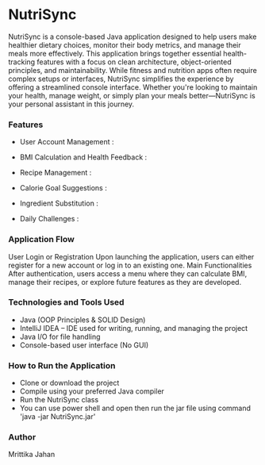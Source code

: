# NutriSync

NutriSync is a console-based Java application designed to help users make healthier dietary choices, monitor their body metrics, and manage their meals more effectively. This application brings together essential health-tracking features with a focus on clean architecture, object-oriented principles, and maintainability.
While fitness and nutrition apps often require complex setups or interfaces, NutriSync simplifies the experience by offering a streamlined console interface. Whether you're looking to maintain your health, manage weight, or simply plan your meals better—NutriSync is your personal assistant in this journey.

### Features
- User Account Management :   

- BMI Calculation and Health Feedback : 

- Recipe Management : 

- Calorie Goal Suggestions :  

- Ingredient Substitution : 

- Daily Challenges : 

### Application Flow
User Login or Registration
Upon launching the application, users can either register for a new account or log in to an existing one.
Main Functionalities
After authentication, users access a menu where they can calculate BMI, manage their recipes, or explore future features as they are developed.


### Technologies and Tools Used

- Java (OOP Principles & SOLID Design)
- IntelliJ IDEA – IDE used for writing, running, and managing the project
- Java I/O for file handling
- Console-based user interface (No GUI)

### How to Run the Application

- Clone or download the project
- Compile using your preferred Java compiler
- Run the NutriSync class 
- You can use power shell and open then run the jar file using command 'java -jar NutriSync.jar'

### Author
Mrittika Jahan


